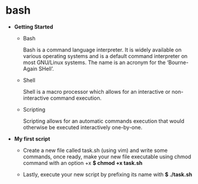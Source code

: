 # bash

- **Getting Started**
  
  - Bash
    
    Bash is a command language interpreter. It is widely available on various operating systems and is a default command interpreter on most GNU/Linux systems. The name is an acronym for the ‘Bourne-Again SHell’.
  
  - Shell
  
    Shell is a macro processor which allows for an interactive or non-interactive command execution.
    
  - Scripting
    
    Scripting allows for an automatic commands execution that would otherwise be executed interactively one-by-one.

- **My first script**
  
  - Create a new file called task.sh (using vim) and write some commands, once ready, make your new file executable using chmod command with an option +x **$ chmod +x task.sh**
  
  - Lastly, execute your new script by prefixing its name with **$ ./task.sh**

